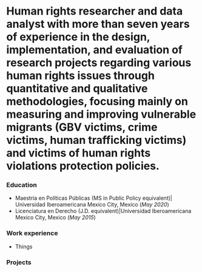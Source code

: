 # Human rights researcher and data analyst with more than seven years of experience in the design, implementation, and evaluation of research projects regarding various human rights issues through quantitative and qualitative methodologies, focusing mainly on measuring and improving vulnerable migrants (GBV victims, crime victims, human trafficking victims) and victims of human rights violations protection policies.

### Education
- Maestría en Políticas Públicas (MS in Public Policy equivalent)| Universidad Iberoamericana Mexico City, Mexico (_May 2020_)
- Licenciatura en Derecho (J.D. equivalent)|Universidad Iberoamericana Mexico City, Mexico (_May 2015_)

### Work experience
- Things

### Projects
